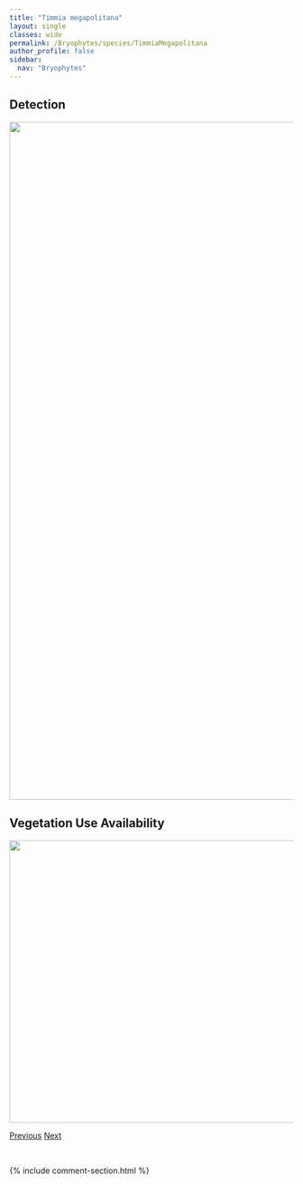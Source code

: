 ```yaml
---
title: "Timmia megapolitana"
layout: single
classes: wide
permalink: /Bryophytes/species/TimmiaMegapolitana
author_profile: false
sidebar:
  nav: "Bryophytes"
---
```


<h2>Detection</h2>

<a href="https://drive.google.com/uc?export=view&id=1Mm7BuRtfhw7bjllbfQa8G9f-uqTllV3e">
<img src="https://drive.google.com/uc?export=view&id=1Mm7BuRtfhw7bjllbfQa8G9f-uqTllV3e" height = "1200" width = "800">
</a>


<h2>Vegetation Use Availability</h2>

<a href="https://drive.google.com/uc?export=view&id=1h4v4KmrNie1aq4oygiExi79cB_qeGxZ9">
<img src="https://drive.google.com/uc?export=view&id=1h4v4KmrNie1aq4oygiExi79cB_qeGxZ9" height = "500" width = "1000">
</a>


<a href="/DevelopmentWebsite/Bryophytes/species/ThuidiumDelicatulum" class="pagination--pager" title="Thuidium delicatulum">Previous</a> <a href="/DevelopmentWebsite/Bryophytes/species/TortellaFragilis" class="pagination--pager" title="Tortella fragilis">Next</a>

<p>&nbsp;</p>

{% include comment-section.html %}
